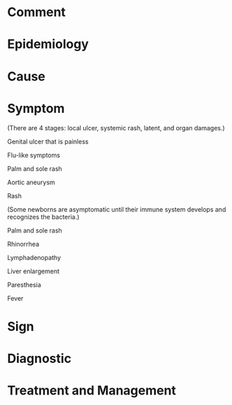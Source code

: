 # Comment

# Epidemiology

# Cause

# Symptom

(There are 4 stages: local ulcer, systemic rash, latent, and organ damages.)

Genital ulcer that is painless

Flu-like symptoms

Palm and sole rash

Aortic aneurysm

Rash

(Some newborns are asymptomatic until their immune system develops and recognizes the bacteria.)

Palm and sole rash

Rhinorrhea

Lymphadenopathy

Liver enlargement

Paresthesia

Fever

# Sign

# Diagnostic

# Treatment and Management
